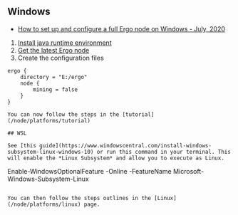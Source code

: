 ## Windows

- [How to set up and configure a full Ergo node on Windows - July, 2020](https://www.youtube.com/watch?v=fpEDJ1CM6ns)

1. [Install java runtime environment](https://www.oracle.com/java/technologies/javase-downloads.html)
2. [Get the latest Ergo node](https://github.com/ergoplatform/ergo/releases/)
3. Create the configuration files

```
ergo {
    directory = "E:/ergo"
    node {
        mining = false
    }
}

You can now follow the steps in the [tutorial](/node/platforms/tutorial)

## WSL

See [this guide](https://www.windowscentral.com/install-windows-subsystem-linux-windows-10) or run this command in your terminal. This will enable the *Linux Subsystem* and allow you to execute as Linux. 

```
Enable-WindowsOptionalFeature -Online -FeatureName Microsoft-Windows-Subsystem-Linux 
```

You can then follow the steps outlines in the [Linux](/node/platforms/linux) page. 